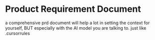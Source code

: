 # Product Requirement Document

a comprehensive prd document will help a lot in setting the context for yourself,
BUT especially with the AI model you are talking to. just like .cursorrules
